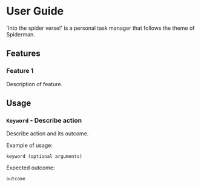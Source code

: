 # User Guide
'Into the spider verse!' is a personal task manager that follows the theme of Spiderman.
## Features 

### Feature 1 
Description of feature.

## Usage

### `Keyword` - Describe action

Describe action and its outcome.

Example of usage: 

`keyword (optional arguments)`

Expected outcome:

`outcome`
